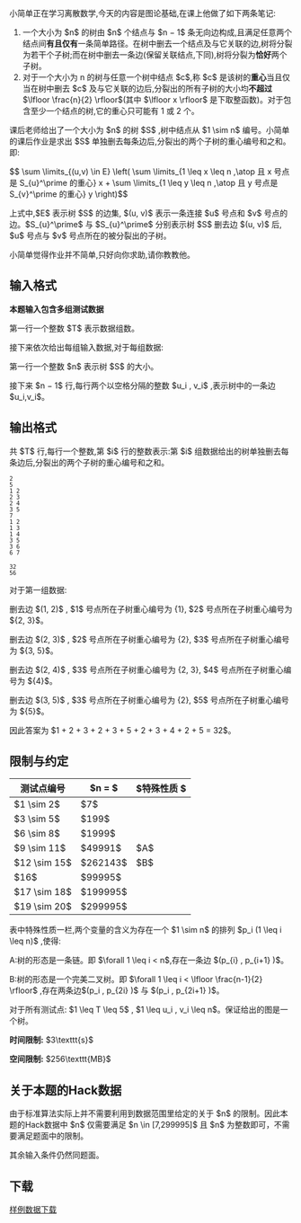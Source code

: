 <p>小简单正在学习离散数学,今天的内容是图论基础,在课上他做了如下两条笔记:</p>
<ol><li>一个大小为 $n$ 的树由 $n$ 个结点与 $n − 1$ 条无向边构成,且满足任意两个结点间<strong>有且仅有</strong>一条简单路径。在树中删去一个结点及与它关联的边,树将分裂为若干个子树;而在树中删去一条边(保留关联结点,下同),树将分裂为<strong>恰好</strong>两个子树。</li>
<li>对于一个大小为 n 的树与任意一个树中结点 $c$,称 $c$ 是该树的<strong>重心</strong>当且仅当在树中删去 $c$ 及与它关联的边后,分裂出的所有子树的大小均<strong>不超过</strong> $\lfloor \frac{n}{2} \rfloor$(其中 $\lfloor x \rfloor$ 是下取整函数)。对于包含至少一个结点的树,它的重心只可能有 1 或 2 个。</li>
</ol><p>课后老师给出了一个大小为 $n$ 的树 $S$ ,树中结点从 $1 \sim n$ 编号。小简单的课后作业是求出 $S$ 单独删去每条边后,分裂出的两个子树的重心编号和之和。即:</p>
<p>$$ \sum \limits_{(u,v) \in E} \left( \sum \limits_{1 \leq x \leq n ,\atop  且 x 号点是 S_{u}^\prime 的重心}  x  +
                                                     \sum \limits_{1 \leq y \leq n ,\atop  且 y 号点是 S_{v}^\prime 的重心}  y   \right)$$</p>
<p>上式中,$E$ 表示树 $S$ 的边集, $(u, v)$ 表示一条连接 $u$ 号点和 $v$ 号点的边。$S_{u}^\prime$ 与 $S_{u}^\prime$ 分别表示树 $S$ 删去边 $(u, v)$ 后, $u$ 号点与 $v$ 号点所在的被分裂出的子树。</p>
<p>小简单觉得作业并不简单,只好向你求助,请你教教他。</p>
<h2>输入格式</h2>
<p><strong>本题输入包含多组测试数据</strong></p>
<p>第一行一个整数 $T$ 表示数据组数。</p>
<p>接下来依次给出每组输入数据,对于每组数据:</p>
<p>第一行一个整数 $n$ 表示树 $S$ 的大小。</p>
<p>接下来 $n − 1$ 行,每行两个以空格分隔的整数 $u_i , v_i$ ,表示树中的一条边 $u_i,v_i$。</p>
<h2>输出格式</h2>
<p>共 $T$ 行,每行一个整数,第 $i$ 行的整数表示:第 $i$ 组数据给出的树单独删去每条边后,分裂出的两个子树的重心编号和之和。</p>


<pre><code class="language-inputundefined"><code class="sh_plain">2
5
1 2
2 3
2 4
3 5
7
1 2
1 3
1 4
3 5
3 6
6 7</code>
</code></pre>

<pre><code class="language-outputundefined"><code class="sh_plain">32
56</code>
</code></pre>

<p>对于第一组数据:</p>
<p>删去边 $(1, 2)$ , $1$ 号点所在子树重心编号为 {1}, $2$ 号点所在子树重心编号为 ${2, 3}$。</p>
<p>删去边 $(2, 3)$ , $2$ 号点所在子树重心编号为 {2}, $3$ 号点所在子树重心编号为 ${3, 5}$。</p>
<p>删去边 $(2, 4)$ , $3$ 号点所在子树重心编号为 {2, 3}, $4$ 号点所在子树重心编号为 ${4}$。</p>
<p>删去边 $(3, 5)$ , $3$ 号点所在子树重心编号为 {2}, $5$ 号点所在子树重心编号为 ${5}$。</p>
<p>因此答案为 $1 + 2 + 3 + 2 + 3 + 5 + 2 + 3 + 4 + 2 + 5 = 32$。</p>
<h2>限制与约定</h2>
<div class="table-responsive">
    <table class="table table-bordered table-text-center table-vertical-middle"><thead><tr><th>测试点编号</th><th>$n = $</th><th>$特殊性质 $</th></tr></thead><tbody><tr><td>$1 \sim 2$</td><td>$7$</td><td rowspan="3"></td></tr><tr><td>$3 \sim 5$</td><td>$199$</td></tr><tr><td>$6 \sim 8$</td><td>$1999$</td></tr><tr><td>$9 \sim 11$</td><td>$49991$</td><td>$A$</td></tr><tr><td>$12 \sim 15$</td><td>$262143$</td><td>$B$</td></tr><tr><td>$16$</td><td>$99995$</td><td rowspan="3"></td></tr><tr><td>$17 \sim 18$</td><td>$199995$</td></tr><tr><td>$19 \sim 20$</td><td>$299995$</td></tr></tbody></table></div>

<p>表中特殊性质一栏,两个变量的含义为存在一个 $1 \sim n$ 的排列 $p_i (1 \leq i \leq n)$ ,使得:</p>
<p>A:树的形态是一条链。即 $\forall 1 \leq i &lt; n$,存在一条边 $(p_{i} , p_{i+1} )$。</p>
<p>B:树的形态是一个完美二叉树。即 $\forall 1 \leq i &lt; \lfloor \frac{n-1}{2} \rfloor$ ,存在两条边$(p_i , p_{2i} )$ 与 $(p_i , p_{2i+1} )$。</p>
<p>对于所有测试点: $1 \leq T \leq 5$ , $1 \leq u_i , v_i \leq n$。保证给出的图是一个树。</p>
<p><strong>时间限制:</strong> $3\texttt{s}$</p>
<p><strong>空间限制:</strong> $256\texttt{MB}$</p>
<h2>关于本题的Hack数据</h2>
<p>由于标准算法实际上并不需要利用到数据范围里给定的关于 $n$ 的限制。因此本题的Hack数据中 $n$ 仅需要满足 $n \in [7,299995]$ 且 $n$ 为整数即可，不需要满足题面中的限制。</p>
<p>其余输入条件仍然同题面。</p>
<h2>下载</h2>
<p><a href="./480/file/attachment.zip">样例数据下载</a></p>
